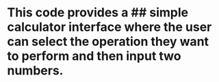 # This code provides a ## simple calculator interface where the user can select the operation they want to perform and then input two numbers. 

